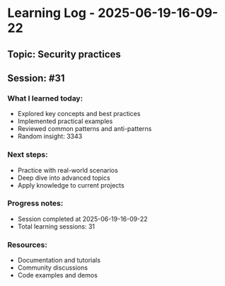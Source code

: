 # Learning Log - 2025-06-19-16-09-22

## Topic: Security practices
## Session: #31

### What I learned today:
- Explored key concepts and best practices
- Implemented practical examples  
- Reviewed common patterns and anti-patterns
- Random insight: 3343

### Next steps:
- Practice with real-world scenarios
- Deep dive into advanced topics
- Apply knowledge to current projects

### Progress notes:
- Session completed at 2025-06-19-16-09-22
- Total learning sessions: 31

### Resources:
- Documentation and tutorials
- Community discussions
- Code examples and demos
